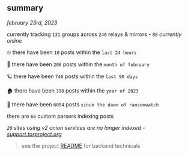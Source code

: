 
## summary
_february 23rd, 2023_

currently tracking `131` groups across `240` relays & mirrors - _`86` currently online_

⏲ there have been `10` posts within the `last 24 hours`

🦈 there have been `206` posts within the `month of february`

🪐 there have been `746` posts within the `last 90 days`

🏚 there have been `398` posts within the `year of 2023`

🦕 there have been `6084` posts `since the dawn of ransomwatch`

there are `66` custom parsers indexing posts

_`20` sites using v2 onion services are no longer indexed - [support.torproject.org](https://support.torproject.org/onionservices/v2-deprecation/)_

> see the project [README](https://github.com/joshhighet/ransomwatch#ransomwatch--) for backend technicals
